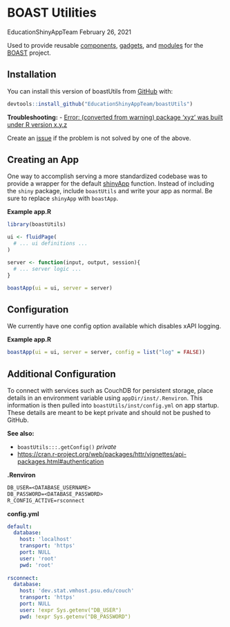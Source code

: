 BOAST Utilities
================
EducationShinyAppTeam
February 26, 2021

<!-- README.md is generated from README.Rmd. Please edit that file -->

Used to provide reusable
[components](https://shiny.rstudio.com/articles/html-tags.html),
[gadgets](https://shiny.rstudio.com/articles/gadgets.html), and
[modules](https://shiny.rstudio.com/articles/modules.html) for the
[BOAST](https://github.com/EducationShinyAppTeam/BOAST) project.

## Installation

You can install this version of boastUtils from
[GitHub](https://github.com/) with:

``` r
devtools::install_github("EducationShinyAppTeam/boastUtils")
```

**Troubleshooting:** - [Error: (converted from warning) package ‘xyz’
was built under R version
x.y.z](https://github.com/r-lib/remotes/issues/403#issuecomment-513891775)

Create an
[issue](https://github.com/EducationShinyAppTeam/boastUtils/issues) if
the problem is not solved by one of the above.

## Creating an App

One way to accomplish serving a more standardized codebase was to
provide a wrapper for the default
[shinyApp](https://shiny.rstudio.com/reference/shiny/latest/shinyApp.html)
function. Instead of including the `shiny` package, include `boastUtils`
and write your app as normal. Be sure to replace `shinyApp` with
`boastApp`.

**Example app.R**

``` r
library(boastUtils)

ui <- fluidPage(
  # ... ui definitions ...
)

server <- function(input, output, session){
  # ... server logic ...
}

boastApp(ui = ui, server = server)
```

## Configuration

We currently have one config option available which disables xAPI
logging.

**Example app.R**

``` r
boastApp(ui = ui, server = server, config = list("log" = FALSE))
```

## Additional Configuration

To connect with services such as CouchDB for persistent storage, place
details in an environment variable using `appDir/inst/.Renviron`. This
information is then pulled into `boastUtils/inst/config.yml` on app
startup. These details are meant to be kept private and should not be
pushed to GitHub.

**See also:**

-   `boastUtils:::.getConfig()` *private*
-   <https://cran.r-project.org/web/packages/httr/vignettes/api-packages.html#authentication>

**.Renviron**

``` txt
DB_USER=<DATABASE_USERNAME>
DB_PASSWORD=<DATABASE_PASSWORD>
R_CONFIG_ACTIVE=rsconnect
```

**config.yml**

``` yml
default:
  database:
    host: 'localhost'
    transport: 'https'
    port: NULL
    user: 'root'
    pwd: 'root'
  
rsconnect:
  database:
    host: 'dev.stat.vmhost.psu.edu/couch'
    transport: 'https'
    port: NULL
    user: !expr Sys.getenv("DB_USER")
    pwd: !expr Sys.getenv("DB_PASSWORD")
```
